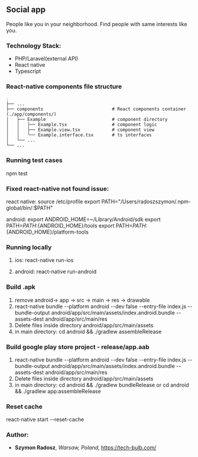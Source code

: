 ## Social app

People like you in your neighborhood.
Find people with same interests like you.

### Technology Stack:

- PHP/Laravel(external API)
- React native
- Typescript

### React-native components file structure

    .
    ├── ...
    ├── components                          # React components container (./app/components/)
    │   ├── Example                         # component directory
    │   │   ├── Example.tsx                 # component logic
    │   │   ├── Example.view.tsx            # component view
    │   │   └── Example.interface.tsx       # ts interfaces
    │   └── ...
    └── ...

### Running test cases

npm test

### Fixed react-native not found issue:

react native:
source /etc/profile
export PATH="/Users/radoszszymon/.npm-global/bin/:\$PATH"

android:
export ANDROID_HOME=~/Library/Android/sdk
export PATH=${PATH}:${ANDROID_HOME}/tools
export PATH=${PATH}:${ANDROID_HOME}/platform-tools

### Running locally

1. ios:
   react-native run-ios

2. android:
   react-native run-android

### Build .apk

1. remove android-> app -> src -> main -> res -> drawable
2. react-native bundle --platform android --dev false --entry-file index.js --bundle-output android/app/src/main/assets/index.android.bundle --assets-dest android/app/src/main/res
3. Delete files inside directory android/app/src/main/assets
4. in main directory: cd android && ./gradlew assembleRelease

### Build google play store project - release/app.aab

1. react-native bundle --platform android --dev false --entry-file index.js --bundle-output android/app/src/main/assets/index.android.bundle --assets-dest android/app/src/main/res
2. Delete files inside directory android/app/src/main/assets
3. in main directory: cd android && ./gradlew bundleRelease
   or cd android && ./gradlew app:assembleRelease

### Reset cache

react-native start --reset-cache

### Author:

- **Szymon Radosz**, _Warsaw, Poland_, https://tech-bulb.com/
